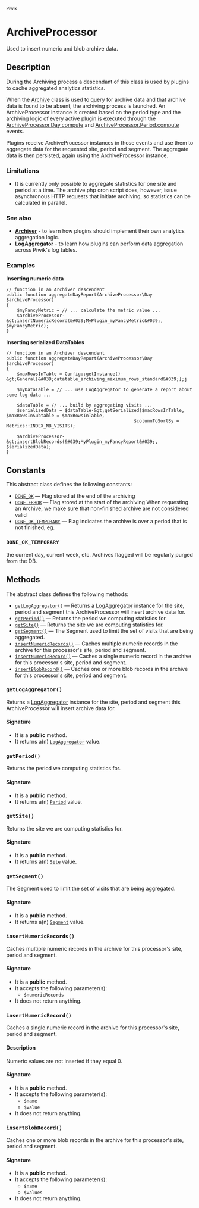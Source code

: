 <small>Piwik</small>

ArchiveProcessor
================

Used to insert numeric and blob archive data.

Description
-----------

During the Archiving process a descendant of this class is used by plugins
to cache aggregated analytics statistics.

When the [Archive](#) class is used to query for archive data and that archive
data is found to be absent, the archiving process is launched. An ArchiveProcessor
instance is created based on the period type and the archiving logic of every
active plugin is executed through the [ArchiveProcessor.Day.compute](#) and
[ArchiveProcessor.Period.compute](#) events.

Plugins receive ArchiveProcessor instances in those events and use them to
aggregate data for the requested site, period and segment. The aggregate
data is then persisted, again using the ArchiveProcessor instance.

### Limitations

- It is currently only possible to aggregate statistics for one site and period
at a time. The archive.php cron script does, however, issue asynchronous HTTP
requests that initiate archiving, so statistics can be calculated in parallel.

### See also

- **[Archiver](#)** - to learn how plugins should implement their own analytics
                      aggregation logic.
- **[LogAggregator](#)** - to learn how plugins can perform data aggregation
                           across Piwik&#039;s log tables.

### Examples

**Inserting numeric data**

    // function in an Archiver descendent
    public function aggregateDayReport(ArchiveProcessor\Day $archiveProcessor)
    {
        $myFancyMetric = // ... calculate the metric value ...
        $archiveProcessor-&gt;insertNumericRecord(&#039;MyPlugin_myFancyMetric&#039;, $myFancyMetric);
    }

**Inserting serialized DataTables**

    // function in an Archiver descendent
    public function aggregateDayReport(ArchiveProcessor\Day $archiveProcessor)
    {
        $maxRowsInTable = Config::getInstance()-&gt;General[&#039;datatable_archiving_maximum_rows_standard&#039;];j

        $myDataTable = // ... use LogAggregator to generate a report about some log data ...
    
        $dataTable = // ... build by aggregating visits ...
        $serializedData = $dataTable-&gt;getSerialized($maxRowsInTable, $maxRowsInSubtable = $maxRowsInTable,
                                                    $columnToSortBy = Metrics::INDEX_NB_VISITS);
        
        $archiveProcessor-&gt;insertBlobRecords(&#039;MyPlugin_myFancyReport&#039;, $serializedData);
    }


Constants
---------

This abstract class defines the following constants:

- [`DONE_OK`](#DONE_OK) &mdash; Flag stored at the end of the archiving
- [`DONE_ERROR`](#DONE_ERROR) &mdash; Flag stored at the start of the archiving When requesting an Archive, we make sure that non-finished archive are not considered valid
- [`DONE_OK_TEMPORARY`](#DONE_OK_TEMPORARY) &mdash; Flag indicates the archive is over a period that is not finished, eg.

### `DONE_OK_TEMPORARY` <a name="DONE_OK_TEMPORARY"></a>

the current day, current week, etc.
Archives flagged will be regularly purged from the DB.

Methods
-------

The abstract class defines the following methods:

- [`getLogAggregator()`](#getLogAggregator) &mdash; Returns a [LogAggregator](#) instance for the site, period and segment this ArchiveProcessor will insert archive data for.
- [`getPeriod()`](#getPeriod) &mdash; Returns the period we computing statistics for.
- [`getSite()`](#getSite) &mdash; Returns the site we are computing statistics for.
- [`getSegment()`](#getSegment) &mdash; The Segment used to limit the set of visits that are being aggregated.
- [`insertNumericRecords()`](#insertNumericRecords) &mdash; Caches multiple numeric records in the archive for this processor&#039;s site, period and segment.
- [`insertNumericRecord()`](#insertNumericRecord) &mdash; Caches a single numeric record in the archive for this processor&#039;s site, period and segment.
- [`insertBlobRecord()`](#insertBlobRecord) &mdash; Caches one or more blob records in the archive for this processor&#039;s site, period and segment.

### `getLogAggregator()` <a name="getLogAggregator"></a>

Returns a [LogAggregator](#) instance for the site, period and segment this ArchiveProcessor will insert archive data for.

#### Signature

- It is a **public** method.
- It returns a(n) [`LogAggregator`](../Piwik/DataAccess/LogAggregator.md) value.

### `getPeriod()` <a name="getPeriod"></a>

Returns the period we computing statistics for.

#### Signature

- It is a **public** method.
- It returns a(n) [`Period`](../Piwik/Period.md) value.

### `getSite()` <a name="getSite"></a>

Returns the site we are computing statistics for.

#### Signature

- It is a **public** method.
- It returns a(n) [`Site`](../Piwik/Site.md) value.

### `getSegment()` <a name="getSegment"></a>

The Segment used to limit the set of visits that are being aggregated.

#### Signature

- It is a **public** method.
- It returns a(n) [`Segment`](../Piwik/Segment.md) value.

### `insertNumericRecords()` <a name="insertNumericRecords"></a>

Caches multiple numeric records in the archive for this processor&#039;s site, period and segment.

#### Signature

- It is a **public** method.
- It accepts the following parameter(s):
    - `$numericRecords`
- It does not return anything.

### `insertNumericRecord()` <a name="insertNumericRecord"></a>

Caches a single numeric record in the archive for this processor&#039;s site, period and segment.

#### Description

Numeric values are not inserted if they equal 0.

#### Signature

- It is a **public** method.
- It accepts the following parameter(s):
    - `$name`
    - `$value`
- It does not return anything.

### `insertBlobRecord()` <a name="insertBlobRecord"></a>

Caches one or more blob records in the archive for this processor&#039;s site, period and segment.

#### Signature

- It is a **public** method.
- It accepts the following parameter(s):
    - `$name`
    - `$values`
- It does not return anything.

